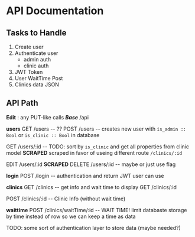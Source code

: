 # API Documentation

## Tasks to Handle
1. Create user
2. Authenticate user
    - admin auth
    - clinic auth
3. JWT Token
4. User WaitTime Post
5. Clinics data JSON

## API Path
__Edit__ : any PUT-like calls
___Base___
/api

__users__
GET /users -- ??
POST /users -- creates new user with `is_admin :: Bool` or `is_clinic :: Bool` in database

GET /users/:id -- TODO: sort by `is_clinic` and get all properties from clinic model __SCRAPED__
scraped in favor of useing different route `/clinics/:id`

EDIT /users/:id __SCRAPED__
DELETE /users/:id -- maybe or just use flag

__login__
POST /login -- authentication and return JWT user can use

__clinics__
GET /clinics -- get info and wait time to display
GET /clinics/:id

POST /clinics/:id -- Clinic Info (without wait time)

__waittime__
POST /clinics/waitTime/:id -- WAIT TIME! limit databaste storage by time instead of row so we can keep a time as data

TODO: some sort of authentication layer to store data (maybe needed?)
